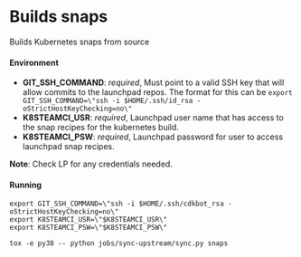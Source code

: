 # Builds snaps
Builds Kubernetes snaps from source
#### Environment

- **GIT_SSH_COMMAND**: *required*, Must point to a valid SSH key that will allow commits to the launchpad repos. The format for this can be `export GIT_SSH_COMMAND=\"ssh -i $HOME/.ssh/id_rsa -oStrictHostKeyChecking=no\"`
- **K8STEAMCI_USR**: *required*, Launchpad user name that has access to the snap recipes for the kubernetes build.
- **K8STEAMCI_PSW**: *required*, Launchpad password for user to access launchpad snap recipes.

**Note**: Check LP for any credentials needed.

#### Running

```
export GIT_SSH_COMMAND=\"ssh -i $HOME/.ssh/cdkbot_rsa -oStrictHostKeyChecking=no\"
export K8STEAMCI_USR=\"$K8STEAMCI_USR\"
export K8STEAMCI_PSW=\"$K8STEAMCI_PSW\"

tox -e py38 -- python jobs/sync-upstream/sync.py snaps
```

<!-- Links -->
[Snap Support List]: https://github.com/charmed-kubernetes/jenkins/blob/master/jobs/includes/k8s-snap-list.inc
